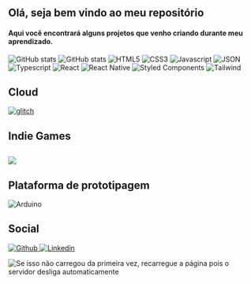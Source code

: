 ## Olá, seja bem vindo ao meu repositório
#### Aqui você encontrará alguns projetos que venho criando durante meu aprendizado.

<img alt="GitHub stats" src="https://github-readme-stats.vercel.app/api?username=Alex5ander&show_icons=true&theme=dark" />
<img alt="GitHub stats" src="https://github-readme-stats.vercel.app/api/top-langs/?username=Alex5ander&show_icons=true&theme=dark&layout=compact" />

<img alt="HTML5" title="HTML5" src="https://img.shields.io/badge/HTML5-E34F26?style=for-the-badge&logo=html5&logoColor=white" />
<img alt="CSS3" title="CSS3" src="https://img.shields.io/badge/CSS3-1572B6?style=for-the-badge&logo=css3&logoColor=white" />
<img alt="Javascript" title="Javascript" src="https://img.shields.io/badge/JavaScript-323330?style=for-the-badge&logo=javascript&logoColor=F7DF1E" />
<img alt="JSON" title="JSON" src="https://img.shields.io/badge/json-5E5C5C?style=for-the-badge&logo=json&logoColor=white" />
<img alt="Typescript" title="Typescript" src="https://img.shields.io/badge/TypeScript-007ACC?style=for-the-badge&logo=typescript&logoColor=white" />
<img src="https://img.shields.io/badge/React-20232A?style=for-the-badge&logo=react&logoColor=61DAFB" alt="React" title="React" />
<img src="https://img.shields.io/badge/React_Native-20232A?style=for-the-badge&logo=react&logoColor=61DAFB" alt="React Native" title="React Native" />
<img src="https://img.shields.io/badge/styled--components-DB7093?style=for-the-badge&logo=styled-components&logoColor=white" alt="Styled Components" title="Styled Components" />
<img src="https://img.shields.io/badge/Tailwind_CSS-38B2AC?style=for-the-badge&logo=tailwind-css&logoColor=white" alt="Tailwind" title="Tailwind" />

<h2>Cloud</h2>
<a href="https://glitch.com/@Alex5ander" title="glitch" >
    <img src="https://img.shields.io/badge/Glitch-2800ff?style=for-the-badge&logo=glitch&logoColor=white" alt="glitch" title="glitch" />
</a>

<h2>Indie Games<h2>
<a href="https://alex5ander.itch.io/" title="Indie Games">
    <img src="https://img.shields.io/badge/Itch.io-FA5C5C?style=for-the-badge&logo=itchdotio&logoColor=white" >
</a>

<h2>Plataforma de prototipagem</h2>
<img alt="Arduino" title="Arduino" src="https://img.shields.io/badge/-Arduino-00979D?style=for-the-badge&logo=Arduino&logoColor=white" />

<h2>Social</h2>
<a href="https://github.com/Alex5ander" title="Meu Github" >
    <img alt="Github" title="Github" src="https://img.shields.io/badge/GitHub-100000?style=for-the-badge&logo=github&logoColor=white" />
</a>
<a href="https://www.linkedin.com/in/alexsander-gutierrez-gon%C3%A7alves-aa2266163" title="Linkedin">
    <img alt="Linkedin" title="Linkedin" src="https://img.shields.io/badge/LinkedIn-0077B5?style=for-the-badge&logo=linkedin&logoColor=white" />
</a>
<p>
    <img title="Widget customizado feito utilizando express e mongodb" alt="Se isso não carregou da primeira vez, recarregue a página pois o servidor desliga automaticamente" src="https://github-profile-custom-widget.glitch.me/" />
</p>


